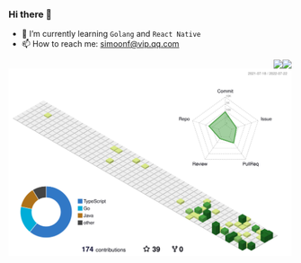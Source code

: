 ### Hi there 👋

- 🌱 I’m currently learning `Golang` and `React Native`
- 📫 How to reach me: simoonf@vip.qq.com

<div style="position: relative;right: 0;">
    <img align="right" src="https://github-readme-stats.vercel.app/api/top-langs/?username=Simoon-F&layout=compact&langs_count=8" />
</div>

<div style="position: relative;right: 0;">
    <img align="right" src="https://github-readme-stats.vercel.app/api?username=Simoon-F&show_icons=true" />
</div>


![](./profile-3d-contrib/profile-green-animate.svg)


<!--
**Simoon-F/Simoon-F** is a ✨ _special_ ✨ repository because its `README.md` (this file) appears on your GitHub profile.

Here are some ideas to get you started:

- 🔭 I’m currently working on ...
- 🌱 I’m currently learning ...
- 👯 I’m looking to collaborate on ...
- 🤔 I’m looking for help with ...
- 💬 Ask me about ...
- 📫 How to reach me: ...
- 😄 Pronouns: ...
- ⚡ Fun fact: ...
-->


